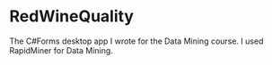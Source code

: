 # RedWineQuality
The C#Forms desktop app I wrote for the Data Mining course. I used RapidMiner for Data Mining.
